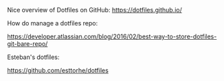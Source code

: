 Nice overview of Dotfiles on GitHub: https://dotfiles.github.io/

How do manage a dotfiles repo:

https://developer.atlassian.com/blog/2016/02/best-way-to-store-dotfiles-git-bare-repo/

Esteban's dotfiles:

https://github.com/esttorhe/dotfiles

